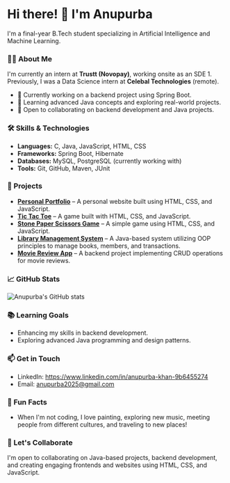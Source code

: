 # Hi there! 👋 I'm Anupurba

I'm a final-year B.Tech student specializing in Artificial Intelligence and Machine Learning.

### 👩‍💻 About Me
I'm currently an intern at **Trustt (Novopay)**, working onsite as an SDE 1. Previously, I was a Data Science intern at **Celebal Technologies** (remote).

- 🔭 Currently working on a backend project using Spring Boot.
- 🌱 Learning advanced Java concepts and exploring real-world projects.
- 👯 Open to collaborating on backend development and Java projects.

### 🛠️ Skills & Technologies
- **Languages:** C, Java, JavaScript, HTML, CSS
- **Frameworks:** Spring Boot, Hibernate
- **Databases:** MySQL, PostgreSQL (currently working with)
- **Tools:** Git, GitHub, Maven, JUnit

### 🚀 Projects
- [**Personal Portfolio**](https://splendid-kringle-44a65b.netlify.app/) – A personal website built using HTML, CSS, and JavaScript.
- [**Tic Tac Toe**](https://github.com/Anupurba2025/Tic-Tac-Toe) – A game built with HTML, CSS, and JavaScript.
- [**Stone Paper Scissors Game**](https://github.com/Anupurba2025/Stone_Paper_Scissors_Game) – A simple game using HTML, CSS, and JavaScript.
- [**Library Management System**](https://github.com/Anupurba2025/Library-Management) – A Java-based system utilizing OOP principles to manage books, members, and transactions.
- [**Movie Review App**](https://github.com/Anupurba2025/MovieApp) – A backend project implementing CRUD operations for movie reviews.

### 📈 GitHub Stats
![Anupurba's GitHub stats](https://github-readme-stats.vercel.app/api?username=Anupurba2025&show_icons=true&theme=radical)

### 📚 Learning Goals
- Enhancing my skills in backend development.
- Exploring advanced Java programming and design patterns.

### 📫 Get in Touch
- LinkedIn: https://www.linkedin.com/in/anupurba-khan-9b6455274
- Email: anupurba2025@gmail.com

### 🌟 Fun Facts
- When I'm not coding, I love painting, exploring new music, meeting people from different cultures, and traveling to new places!

### 🤝 Let's Collaborate
I'm open to collaborating on Java-based projects, backend development, and creating engaging frontends and websites using HTML, CSS, and JavaScript.
